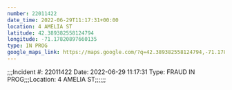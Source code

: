 ```yaml
---
number: 22011422
date_time: 2022-06-29T11:17:31+00:00
location: 4 AMELIA ST
latitude: 42.389382558124794
longitude: -71.17820897660135
type: IN PROG
google_maps_link: https://maps.google.com/?q=42.389382558124794,-71.17820897660135
---
```


;;;Incident #: 22011422  Date: 2022-06-29 11:17:31  Type: FRAUD IN PROG;;;Location: 4 AMELIA ST;;;;;;
